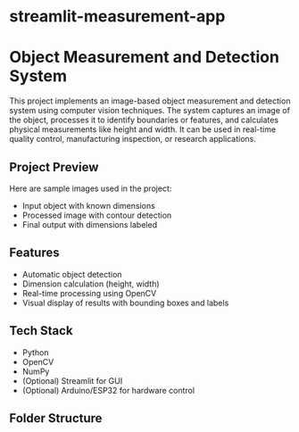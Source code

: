 # streamlit-measurement-app
# Object Measurement and Detection System

This project implements an image-based object measurement and detection system using computer vision techniques. The system captures an image of the object, processes it to identify boundaries or features, and calculates physical measurements like height and width. It can be used in real-time quality control, manufacturing inspection, or research applications.

## Project Preview

Here are sample images used in the project:
- Input object with known dimensions
- Processed image with contour detection
- Final output with dimensions labeled

## Features

- Automatic object detection  
- Dimension calculation (height, width)  
- Real-time processing using OpenCV  
- Visual display of results with bounding boxes and labels  

## Tech Stack

- Python  
- OpenCV  
- NumPy  
- (Optional) Streamlit for GUI  
- (Optional) Arduino/ESP32 for hardware control  

## Folder Structure

